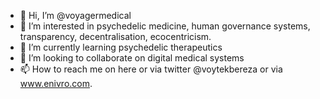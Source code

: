 - 👋 Hi, I’m @voyagermedical
- 👀 I’m interested in psychedelic medicine, human governance systems, transparency, decentralisation, ecocentricism.
- 🌱 I’m currently learning psychedelic therapeutics
- 💞️ I’m looking to collaborate on digital medical systems
- 📫 How to reach me on here or via twitter @voytekbereza or via www.enivro.com.

<!---
voyagermedical/voyagermedical is a ✨ special ✨ repository because its `README.md` (this file) appears on your GitHub profile.
You can click the Preview link to take a look at your changes.
--->
